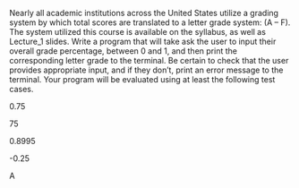 Nearly all academic institutions across the United States utilize a grading system by which total scores are translated
to a letter grade system: (A – F). The system utilized this course is available on the syllabus, as well as Lecture_1
slides. Write a program that will take ask the user to input their overall grade percentage, between 0 and 1, and then
print the corresponding letter grade to the terminal. Be certain to check that the user provides appropriate input, and
if they don’t, print an error message to the terminal. Your program will be evaluated using at least the following test
cases.

0.75

75

0.8995

-0.25

A
